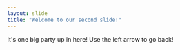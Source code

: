 ```yaml
---
layout: slide
title: "Welcome to our second slide!"
---
```

It's one big party up in here!
Use the left arrow to go back!
